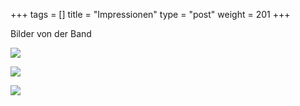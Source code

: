 +++
tags = []
title = "Impressionen"
type = "post"
weight = 201
+++

<span class="fa fa-camera-retro fa-1x"></span> Bilder von der Band

![](band-wald-2014.jpg)

![](band-m-2018.jpg)

![](band-m-2016.jpg)
